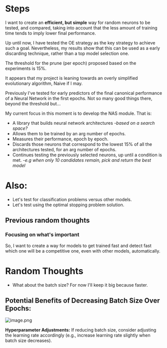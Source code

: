 # Steps

I want to create an **efficient, but simple** way for random neurons to be tested, and compared, taking into account that the less amount of training time tends to imply lower final performance.

Up until now, I have tested the OE strategy as the key strategy to achieve such a goal. Nevertheless, my results show that this can be used as a early discarding technique, rather than a top model selection one. 

The threshold for the prune (per epoch) proposed based on the experiments is 15%. 

It appears that my project is leaning towards an overly simplified evolutionary algorithm, Naive if I may.

Previously I've tested for early predictors of the final canonical performance of a Neural Network in the first epochs. Not so many good things there, beyond the threshold but...

My current focus in this moment is to develop the NAS module. That is:
 - A library that builds neural network architectures *-based on a search space?*
 - Allows them to be trained by an arg number of epochs. 
 - Measures their performance, epoch by epoch. 
 - Discards those neurons that correspond to the lowest 15% of all the architectures tested, for an arg number of epochs. 
 - Continues testing the previously selected neurons, up until a condition is met. *-e.g when only 10 candidates remain, pick and return the best model*

# Also:

- Let's test for classification problems versus other models.
- Let's test using the optimal stopping problem solution.

## Previous random thoughts
### Focusing on what's important
So, 
I want to create a way for models to get trained fast and detect fast which one will be a competitive one, even with other models, automatically.

# Random Thoughts

- What about the batch size? For now I'll keep it big because faster.

## Potential Benefits of Decreasing Batch Size Over Epochs:
![image.png](attachment:image.png)

**Hyperparameter Adjustments:** If reducing batch size, consider adjusting the learning rate accordingly (e.g., increase learning rate slightly when batch size decreases).